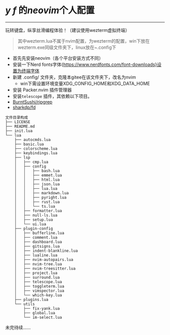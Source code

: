 # *y f* 的***neovim***个人配置

---

玩转键盘，纵享丝滑编程体验！（建议使用wezterm虚拟终端）

> 其中wezterm.lua不属于nvim配置，为wezterm的配置，win下放在wezterm.exe同级文件夹下，linux放在~.config下

- 首先先安装neovim（各个平台安装方式不同）
- 安装一下Nerd fonts字体{https://www.nerdfonts.com/font-downloads}设置为终端字体
- 新建 .config/ 文件夹，克隆本gitee在该文件夹下，改名为nvim
  - win下需设置环境变量XDG_CONFIG_HOME和XDG_DATA_HOME
- 安装 Packer.nvim 插件管理器
-  安装`telescope` 插件，其依赖以下项目。
  - [BurntSushi/ripgrep](https://link.juejin.cn/?target=https%3A%2F%2Fgithub.com%2FBurntSushi%2Fripgrep)
  - [sharkdp/fd](https://link.juejin.cn/?target=https%3A%2F%2Fgithub.com%2Fsharkdp%2Ffd)

```
文件目录构成
├── LICENSE
├── README.md
├── init.lua
└── lua
    ├── autocmds.lua
    ├── basic.lua
    ├── colorscheme.lua
    ├── keybindings.lua
    ├── lsp
    │   ├── cmp.lua
    │   ├── config
    │   │   ├── bash.lua
    │   │   ├── emmet.lua
    │   │   ├── html.lua
    │   │   ├── json.lua
    │   │   ├── lua.lua
    │   │   ├── markdown.lua
    │   │   ├── pyright.lua
    │   │   ├── rust.lua
    │   │   └── ts.lua
    │   ├── formatter.lua
    │   ├── null-ls.lua
    │   ├── setup.lua
    │   └── ui.lua
    ├── plugin-config
    │   ├── bufferline.lua
    │   ├── comment.lua
    │   ├── dashboard.lua
    │   ├── gitsigns.lua
    │   ├── indent-blankline.lua
    │   ├── lualine.lua
    │   ├── nvim-autopairs.lua
    │   ├── nvim-tree.lua
    │   ├── nvim-treesitter.lua
    │   ├── project.lua
    │   ├── surround.lua
    │   ├── telescope.lua
    │   ├── toggleterm.lua
    │   ├── vimspector.lua
    │   └── which-key.lua
    ├── plugins.lua
    └── utils
        ├── fix-yank.lua
        ├── global.lua
        └── im-select.lua
```



未完待续......